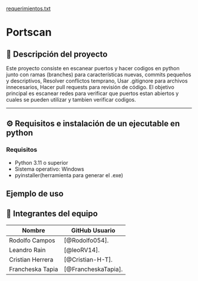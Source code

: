 
[requerimientos.txt](https://github.com/user-attachments/files/19799730/requerimientos.txt)
# Portscan

## 📌 Descripción del proyecto

Este proyecto consiste en escanear puertos y hacer codigos en python junto con ramas (branches) para características nuevas, commits pequeños y descriptivos, Resolver conflictos temprano, Usar .gitignore para archivos innecesarios, Hacer pull requests para revisión de código. El objetivo principal es escanear redes para verificar que puertos estan abiertos y cuales se pueden utilizar y tambien verificar codigos.

---

## ⚙️ Requisitos e instalación de un ejecutable en python

### Requisitos

- Python 3.11 o superior
- Sistema operativo: Windows
- pyinstaller(herramienta para generar el .exe)



## Ejemplo de uso







## 👥 Integrantes del equipo

| Nombre        | GitHub Usuario        |
|---------------|------------------------|
|Rodolfo Campos| [@Rodolfo054].
|Leandro Rain|   [@leoRV14].
|Cristian Herrera| [@Cristian-H-T].
|Francheska Tapia| [@FrancheskaTapia].



